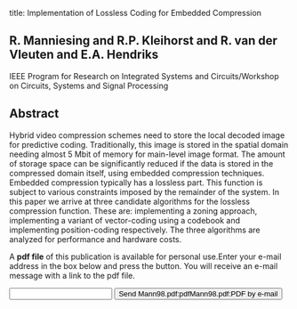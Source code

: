 title: Implementation of Lossless Coding for Embedded Compression

## R. Manniesing and R.P. Kleihorst and R. van der Vleuten and E.A. Hendriks
IEEE Program for Research on Integrated Systems and Circuits/Workshop on Circuits, Systems and Signal Processing


## Abstract
Hybrid video compression schemes need to store the local decoded image for predictive coding. Traditionally, this image is stored in the spatial domain needing almost 5 Mbit of memory for main-level image format. The amount of storage space can be significantly reduced if the data is stored in the compressed domain itself, using embedded compression techniques. Embedded compression typically has a lossless part. This function is subject to various constraints imposed by the remainder of the system. In this paper we arrive at three candidate algorithms for the lossless compression function. These are: implementing a zoning approach, implementing a variant of vector-coding using a codebook and implementing position-coding respectively. The three algorithms are analyzed for performance and hardware costs.

A <b>pdf file</b> of this publication is available for personal use.Enter your e-mail address in the box below and press the button. You will receive an e-mail message with a link to the pdf file.
<form action="sender.php">  <input type="text" name="email">  <input type="submit" value="Send Mann98.pdf:pdfMann98.pdf:PDF by e-mail"></form>
